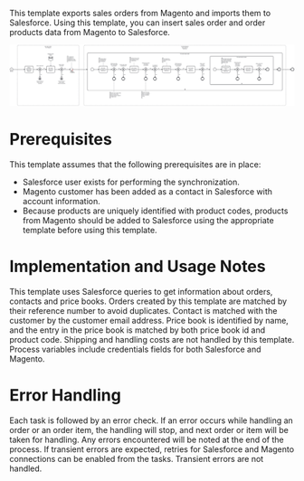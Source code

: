 This template exports sales orders from Magento and imports them to Salesforce.
Using this template, you can insert sales order and order products data from Magento to Salesforce.

![Template](assets/Adobe_Commerce___Magento_Order_to_Salesforce.svg)

# Prerequisites

This template assumes that the following prerequisites are in place:

- Salesforce user exists for performing the synchronization.
- Magento customer has been added as a contact in Salesforce with account information.
- Because products are uniquely identified with product codes, products from Magento should be added to Salesforce using the appropriate template before using this template.

# Implementation and Usage Notes

This template uses Salesforce queries to get information about orders, contacts and price books. Orders created by this template are matched by their reference number to avoid duplicates. Contact is matched with the customer by the customer email address. Price book is identified by name, and the entry in the price book is matched by both price book id and product code.
Shipping and handling costs are not handled by this template.
Process variables include credentials fields for both Salesforce and Magento.

# Error Handling

Each task is followed by an error check. If an error occurs while handling an order or an order item, the handling will stop, and next order or item will be taken for handling. Any errors encountered will be noted at the end of the process.
If transient errors are expected, retries for Salesforce and Magento connections can be enabled from the tasks. Transient errors are not handled.